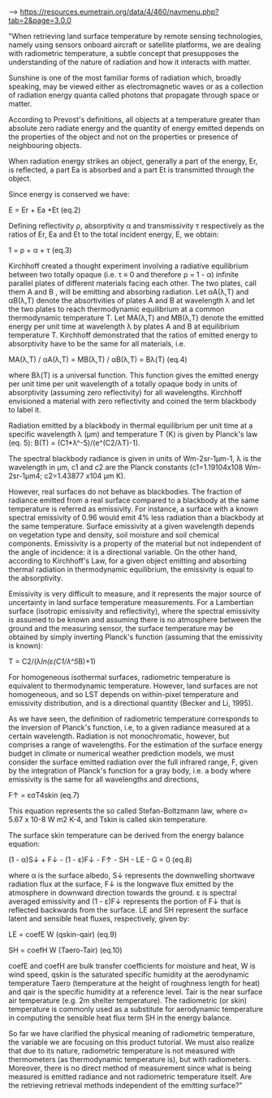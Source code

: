 --> https://resources.eumetrain.org/data/4/460/navmenu.php?tab=2&page=3.0.0

"When retrieving land surface temperature by remote sensing technologies, namely using sensors onboard aircraft or satellite platforms, we are dealing with radiometric temperature, a subtle concept that presupposes the understanding of the nature of radiation 
and how it interacts with matter.

Sunshine is one of the most familiar forms of radiation which, broadly speaking, may be viewed either as electromagnetic waves or as a collection of radiation energy quanta called photons that propagate through space or matter.

According to Prevost's definitions, all objects at a temperature greater than absolute zero radiate energy and the quantity of energy emitted depends on the properties of the object and not on the properties or presence of neighbouring objects.

When radiation energy strikes an object, generally a part of the energy, Er, is reflected, a part Ea is absorbed and a part Et is transmitted through the object.

Since energy is conserved we have:

E = Er + Ea +Et (eq.2)

Defining reflectivity ρ, absorptivity α and transmissivity τ respectively as the ratios of Er, Ea and Et to the total incident energy, E, we obtain:

1 = ρ + α + τ (eq.3)

Kirchhoff created a thought experiment involving a radiative equilibrium between two totally opaque (i.e. τ ≡ 0 and therefore ρ = 1 - α) infinite parallel plates of different materials facing each other. The two plates, call them A and B , 
will be emitting and absorbing radiation. Let αA(λ,T) and αB(λ,T) denote the absortivities of plates A and B at wavelength λ and let the two plates to reach thermodynamic equilibrium at a common thermodynamic temperature T. Let MA(λ,T) and MB(λ,T) 
denote the emitted energy per unit time at wavelength λ by plates A and B at equilibrium temperature T. Kirchhoff demonstrated that the ratios of emitted energy to absorptivity have to be the same for all materials, i.e.

MA(λ,T) / αA(λ,T) = MB(λ,T) / αB(λ,T) = Bλ(T) (eq.4)

where Bλ(T) is a universal function. This function gives the emitted energy per unit time per unit wavelength of a totally opaque body in units of absorptivity (assuming zero reflectivity) for all wavelengths. Kirchhoff envisioned a material with zero 
reflectivity and coined the term blackbody to label it.

Radiation emitted by a blackbody in thermal equilibrium per unit time at a specific wavelength λ (μm) and temperature T (K) is given by Planck's law (eq. 5): B(T) = (C1*λ^-5)/(e^(C2/λT)-1).

The spectral blackbody radiance is given in units of Wm-2sr-1μm-1, λ is the wavelength in μm, c1 and c2 are the Planck constants (c1=1.19104x108 Wm-2sr-1μm4; c2=1.43877 x104 μm K).

However, real surfaces do not behave as blackbodies. The fraction of radiance emitted from a real surface compared to a blackbody at the same temperature is referred as emissivity. For instance, a surface with a known spectral emissivity of 0.96 would emit 4% less 
radiation than a blackbody at the same temperature. Surface emissivity at a given wavelength depends on vegetation type and density, soil moisture and soil chemical components. Emissivity is a property of the material but not independent of the angle of incidence: 
it is a directional variable. On the other hand, according to Kirchhoff's Law, for a given object emitting and absorbing thermal radiation in thermodynamic equilibrium, the emissivity is equal to the absorptivity.

Emissivity is very difficult to measure, and it represents the major source of uncertainty in land surface temperature measurements. For a Lambertian surface (isotropic emissivity and reflectivity), where the spectral emissivity is assumed to be known and assuming 
there is no atmosphere between the ground and the measuring sensor, the surface temperature may be obtained by simply inverting Planck's function (assuming that the emissivity is known):

T = C2/(λ*ln(ε(C1/λ^5*B)+1)

For homogeneous isothermal surfaces, radiometric temperature is equivalent to thermodynamic temperature. However, land surfaces are not homogeneous, and so LST depends on within-pixel temperature and emissivity distribution, and is a directional quantity 
(Becker and Li, 1995).

As we have seen, the definition of radiometric temperature corresponds to the inversion of Planck's function, i.e, to a given radiance measured at a certain wavelength. Radiation is not monochromatic, however, but comprises a range of wavelengths. For the 
estimation of the surface energy budget in climate or numerical weather prediction models, we must consider the surface emitted radiation over the full infrared range, F, given by the integration of Planck's function for a gray body, i.e. a body where emissivity
is the same for all wavelengths and directions,

F↑ = εσT4skin  (eq.7)

This equation represents the so called Stefan-Boltzmann law, where σ= 5.67 x 10-8 W m2 K-4, and Tskin is called skin temperature.

The surface skin temperature can be derived from the energy balance equation:

(1 - α)S↓ + F↓ - (1 - ε)F↓ - F↑ - SH - LE - G = 0  (eq.8)

where α is the surface albedo, S↓ represents the downwelling shortwave radiation flux at the surface, F↓ is the longwave flux emitted by the atmosphere in downward direction towards the ground. ε is spectral averaged emissivity and (1 - ε)F↓ represents the portion 
of F↓ that is reflected backwards from the surface. LE and SH represent the surface latent and sensible heat fluxes, respectively, given by:

LE = coefE W (qskin-qair)  (eq.9)

SH = coefH W (Taero-Tair)  (eq.10)

coefE and coefH are bulk transfer coefficients for moisture and heat, W is wind speed, qskin is the saturated specific humidity at the aerodynamic temperature Taero (temperature at the height of roughness length for heat) and qair is the specific humidity at a 
reference level. Tair is the near surface air temperature (e.g. 2m shelter temperature). The radiometric (or skin) temperature is commonly used as a substitute for aerodynamic temperature in computing the sensible heat flux term SH in the energy balance.

So far we have clarified the physical meaning of radiometric temperature, the variable we are focusing on this product tutorial. We must also realize that due to its nature, radiometric temperature is not measured with thermometers (as thermodynamic temperature is), 
but with radiometers. Moreover, there is no direct method of measurement since what is being measured is emitted radiance and not radiometric temperature itself. Are the retrieving retrieval methods independent of the emitting surface?"

